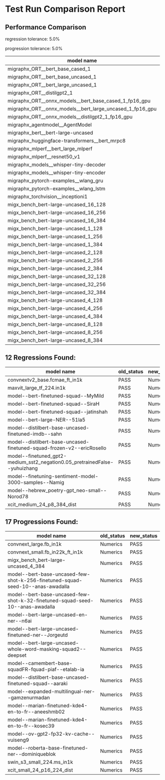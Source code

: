 # Test Run Comparison Report

## Performance Comparison

regression tolerance: 5.0%

progression tolerance: 5.0%

|model name|exit_status|analysis|old_time_ms|new_time_ms|change_ms|percent_change|
|---|---|---|---|---|---|---|
|migraphx_ORT__bert_base_cased_1|PASS|within tol|110.2351|108.9529|-1.2822|-1.16%|
|migraphx_ORT__bert_base_uncased_1|PASS|within tol|110.9124|109.5655|-1.3469|-1.21%|
|migraphx_ORT__bert_large_uncased_1|PASS|within tol|474.3757|461.784|-12.5917|-2.65%|
|migraphx_ORT__distilgpt2_1|PASS|within tol|61.2366|59.9867|-1.2499|-2.04%|
|migraphx_ORT__onnx_models__bert_base_cased_1_fp16_gpu|Numerics|within tol|62.9234|61.6662|-1.2571|-2.0%|
|migraphx_ORT__onnx_models__bert_large_uncased_1_fp16_gpu|Numerics|within tol|246.2922|242.0217|-4.2705|-1.73%|
|migraphx_ORT__onnx_models__distilgpt2_1_fp16_gpu|Numerics|within tol|36.3341|35.3197|-1.0143|-2.79%|
|migraphx_agentmodel__AgentModel|Numerics|within tol|2.0264|1.9542|-0.0722|-3.56%|
|migraphx_bert__bert-large-uncased|PASS|within tol|18.9587|18.9905|0.0319|0.17%|
|migraphx_huggingface-transformers__bert_mrpc8|PASS|progression|7.868|7.0848|-0.7832|-9.95%|
|migraphx_mlperf__bert_large_mlperf|Numerics|within tol|26.6891|27.907|1.2179|4.56%|
|migraphx_mlperf__resnet50_v1|PASS|within tol|4.7729|4.8029|0.03|0.63%|
|migraphx_models__whisper-tiny-decoder|PASS|within tol|43.9918|43.8047|-0.1871|-0.43%|
|migraphx_models__whisper-tiny-encoder|Numerics|within tol|47.4587|45.7416|-1.7171|-3.62%|
|migraphx_pytorch-examples__wlang_gru|PASS|within tol|18.1472|17.4701|-0.6772|-3.73%|
|migraphx_pytorch-examples__wlang_lstm|PASS|regression|7.8135|9.6666|1.8531|23.72%|
|migraphx_torchvision__inceptioni1|PASS|within tol|4.8831|4.9073|0.0242|0.5%|
|migx_bench_bert-large-uncased_16_128|PASS|within tol|33.2699|32.2877|-0.9822|-2.95%|
|migx_bench_bert-large-uncased_16_256|PASS|within tol|54.4256|53.5367|-0.889|-1.63%|
|migx_bench_bert-large-uncased_16_384|PASS|within tol|71.2485|68.8733|-2.3751|-3.33%|
|migx_bench_bert-large-uncased_1_128|PASS|progression|28.6102|12.4797|-16.1304|-56.38%|
|migx_bench_bert-large-uncased_1_256|PASS|within tol|12.3225|12.4351|0.1125|0.91%|
|migx_bench_bert-large-uncased_1_384|PASS|within tol|19.269|19.2017|-0.0673|-0.35%|
|migx_bench_bert-large-uncased_2_128|PASS|within tol|12.9017|12.8994|-0.0023|-0.02%|
|migx_bench_bert-large-uncased_2_256|PASS|within tol|13.7607|13.4301|-0.3307|-2.4%|
|migx_bench_bert-large-uncased_2_384|PASS|within tol|21.0129|20.895|-0.1179|-0.56%|
|migx_bench_bert-large-uncased_32_128|PASS|within tol|67.9815|66.1773|-1.8042|-2.65%|
|migx_bench_bert-large-uncased_32_256|PASS|within tol|100.3621|97.6961|-2.666|-2.66%|
|migx_bench_bert-large-uncased_32_384|PASS|within tol|141.3428|137.6437|-3.6991|-2.62%|
|migx_bench_bert-large-uncased_4_128|PASS|within tol|14.7623|14.4424|-0.3199|-2.17%|
|migx_bench_bert-large-uncased_4_256|PASS|within tol|16.8574|16.9229|0.0655|0.39%|
|migx_bench_bert-large-uncased_4_384|PASS|within tol|25.5986|25.0174|-0.5812|-2.27%|
|migx_bench_bert-large-uncased_8_128|PASS|within tol|19.5262|19.0719|-0.4543|-2.33%|
|migx_bench_bert-large-uncased_8_256|PASS|within tol|27.3496|27.3852|0.0356|0.13%|
|migx_bench_bert-large-uncased_8_384|PASS|regression|39.9742|76.0414|36.0673|90.23%|

## 12 Regressions Found:

|model name|old_status|new_status|
|---|---|---|
|convnextv2_base.fcmae_ft_in1k|PASS|Numerics|
|maxvit_large_tf_224.in1k|PASS|Numerics|
|model--bert-finetuned-squad--MyMild|PASS|Numerics|
|model--bert-finetuned-squad--SiraH|PASS|Numerics|
|model--bert-finetuned-squad--jatinshah|PASS|Numerics|
|model--bert-large-NER--51la5|PASS|Numerics|
|model--distilbert-base-uncased-finetuned-imdb--sahn|PASS|Numerics|
|model--distilbert-base-uncased-finetuned-squad-frozen-v2--ericRosello|PASS|Numerics|
|model--finetuned_gpt2-medium_sst2_negation0.05_pretrainedFalse--yuhuizhang|PASS|Numerics|
|model--finetuning-sentiment-model-3000-samples--Namig|PASS|Numerics|
|model--hebrew_poetry-gpt_neo-small--Norod78|PASS|Numerics|
|xcit_medium_24_p8_384_dist|PASS|Numerics|

## 17 Progressions Found:

|model name|old_status|new_status|
|---|---|---|
|convnext_large.fb_in1k|Numerics|PASS|
|convnext_small.fb_in22k_ft_in1k|Numerics|PASS|
|migx_bench_bert-large-uncased_4_384|Numerics|PASS|
|model--bert-base-uncased-few-shot-k-256-finetuned-squad-seed-10--anas-awadalla|Numerics|PASS|
|model--bert-base-uncased-few-shot-k-32-finetuned-squad-seed-10--anas-awadalla|Numerics|PASS|
|model--bert-large-uncased-en-ner--n6ai|Numerics|PASS|
|model--bert-large-uncased-finetuned-ner--Jorgeutd|Numerics|PASS|
|model--bert-large-uncased-whole-word-masking-squad2--deepset|Numerics|PASS|
|model--camembert-base-squadFR-fquad-piaf--etalab-ia|Numerics|PASS|
|model--distilbert-base-uncased-finetuned-squad--aaraki|Numerics|PASS|
|model--expanded-multilingual-ner--gamzenurmadan|Numerics|PASS|
|model--marian-finetuned-kde4-en-to-fr--aneeshmb02|Numerics|PASS|
|model--marian-finetuned-kde4-en-to-fr--kosec39|Numerics|PASS|
|model--ov-gpt2-fp32-kv-cache--vuiseng9|Numerics|PASS|
|model--roberta-base-finetuned-ner--dominiqueblok|Numerics|PASS|
|swin_s3_small_224.ms_in1k|Numerics|PASS|
|xcit_small_24_p16_224_dist|Numerics|PASS|

